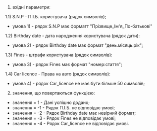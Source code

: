 1) вхідні параметри:

1.1) S.N.P - П.І.Б. користувача (рядок символів);
- умова 1) - рядок S.N.P має форматт "Прізвище_Ім'я_По-батькові"

1.2) Birthday date - дата народження користувача (рядок дати):
- умова 2) - рядок Birthday date має формат "день.місяць.рік";

1.3) Fines - штрафи користувача (рядок символів):
- умова 3) - рядок Fines має формат "номер:стаття";

1.4) Car licence - Права на авто (рядок символів):
- умова 4) - рядок Car_licence не має бути більше 50 символів;

2) значення, що повертаються функцією:
- значення = 1 - Дані успішно додано;
- значення = -1 - Рядок П.І.Б. не відповідає умові;
- значення = -2 - Рядок Birthday date має невірний формат;
- значення = -3 - Рядок Fines не відповідає умові;
- значення = -4 - Рядок Car_licence не відповідає умові.
